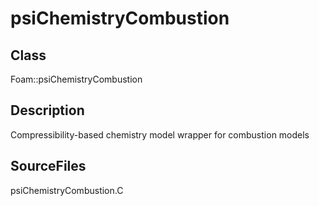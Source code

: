 # psiChemistryCombustion 
## Class
Foam::psiChemistryCombustion

## Description
Compressibility-based chemistry model wrapper for combustion models

## SourceFiles
psiChemistryCombustion.C

